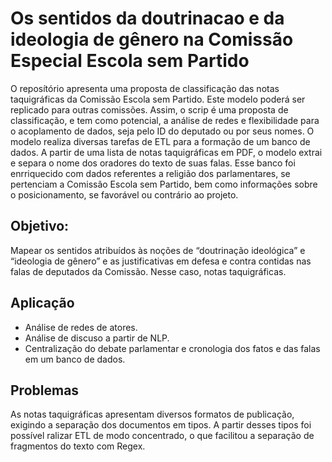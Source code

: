 # Os sentidos da doutrinacao e da ideologia de gênero na Comissão Especial Escola sem Partido

O reposítório apresenta uma proposta de classificação das notas taquigráficas da Comissão Escola sem Partido. Este modelo poderá ser replicado para outras comissões. Assim, o scrip é uma proposta de classificação, e tem como potencial, a análise de redes e flexibilidade para o acoplamento de dados, seja pelo ID do deputado ou por seus nomes. 
O modelo realiza diversas tarefas de ETL para a formação de um banco de dados.
A partir de uma lista de notas taquigráficas em PDF, o modelo extrai e separa o nome dos oradores do texto de suas falas.
Esse banco foi enrriquecido com dados referentes a religião dos parlamentares, se pertenciam a Comissão Escola sem Partido, bem como informações sobre o posicionamento, se favorável ou contrário ao projeto.

## Objetivo:

Mapear os sentidos atribuídos às noções de “doutrinação ideológica” e “ideologia de gênero” e as justificativas em defesa e contra contidas nas falas de deputados da Comissão. Nesse caso, notas taquigráficas.

## Aplicação

* Análise de redes de atores.
* Análise de discuso a partir de NLP.
* Centralização do debate parlamentar e cronologia dos fatos e das falas em um banco de dados.

## Problemas
As notas taquigráficas apresentam diversos formatos de publicação, exigindo a separação dos documentos em tipos. A partir desses tipos foi possível ralizar ETL de modo concentrado, o que facilitou a separação de fragmentos do texto com Regex. 






